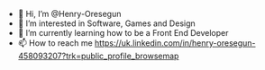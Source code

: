 - 👋 Hi, I’m @Henry-Oresegun
- 👀 I’m interested in Software, Games and Design
- 🌱 I’m currently learning how to be a Front End Developer
- 📫 How to reach me https://uk.linkedin.com/in/henry-oresegun-458093207?trk=public_profile_browsemap 

